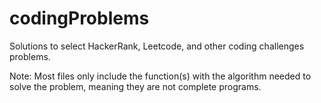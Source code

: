 # codingProblems

Solutions to select HackerRank, Leetcode, and other coding challenges problems.

Note: Most files only include the function(s) with the algorithm needed to solve the problem, meaning they are not complete programs.
